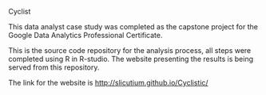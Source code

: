 Cyclist

This data analyst case study was completed as the capstone project for the Google Data Analytics Professional Certificate.

This is the source code repository for the analysis process, all steps were completed using R in R-studio. The website presenting the results is being served from this repository.

The link for the website is http://slicutium.github.io/Cyclistic/
